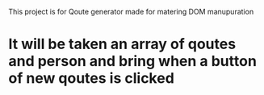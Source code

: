 This project is for Qoute generator made for matering DOM manupuration

# It will be taken an array of qoutes and person and bring when a button of new qoutes is clicked
